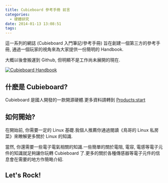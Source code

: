 ```yaml
---
title: Cubieboard 參考手冊 前言
categories:
  - 硬體研究
date: 2014-01-13 13:08:51
tags:
---
```


這一系列的網誌 (Cubieboard 入門筆記/參考手冊) 旨在創建一個第三方的參考手冊, 通過一個玩家的視角來為大家提供一份簡明的 Handbook.

大概以後會搬運到 Github, 但明顯不是工作尚未展開的現在.

[![Cubieboard Handbook](/wp-content/uploads/2014/01/331777_SC_Handbook_Grey_Q-257x300.jpg)](/wp-content/uploads/2014/01/331777_SC_Handbook_Grey_Q-e1389591451307.jpg)

## <!--more-->

## 什麽是 Cubieboard?

Cubieboard 是國人開發的一款開源硬體.更多資料請轉到 [Products:start](http://docs.cubieboard.org/products/start)

## 如何開始?

在開始前, 你需要一定的 Linux 基礎.我個人推薦你通過閱讀《鳥哥的 Linux 私房菜》來瞭解更多關於 Linux 的知識.

當然, 你還需要一些電子電氣相關的知識.一些簡單的關於電阻, 電容, 電感等電子元件的知識就足夠讓你玩轉 Cubieboard 了.更多的關於各種傳感器等電子元件的信息會在需要的地方作簡略介紹.

## Let's Rock!
